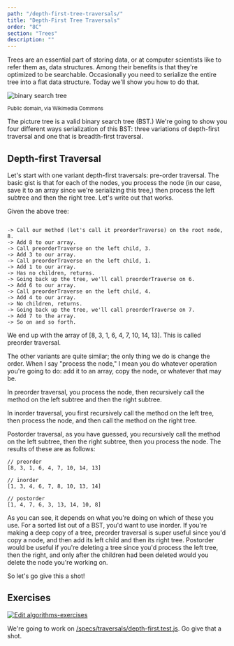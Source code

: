```yaml
---
path: "/depth-first-tree-traversals/"
title: "Depth-First Tree Traversals"
order: "8C"
section: "Trees"
description: ""
---
```


Trees are an essential part of storing data, or at computer scientists like to refer them as, data structures. Among their benefits is that they're optimized to be searchable. Occasionally you need to serialize the entire tree into a flat data structure. Today we'll show you how to do that.

![binary search tree](./images/bst.png)

<sup>Public domain, via Wikimedia Commons</sup>

The picture tree is a valid binary search tree (BST.) We're going to show you four different ways serialization of this BST: three variations of depth-first traversal and one that is breadth-first traversal.

## Depth-first Traversal

Let's start with one variant depth-first traversals: pre-order traversal. The basic gist is that for each of the nodes, you process the node (in our case, save it to an array since we're serializing this tree,) then process the left subtree and then the right tree. Let's write out that works.

Given the above tree:

```text

-> Call our method (let's call it preorderTraverse) on the root node, 8.
-> Add 8 to our array.
-> Call preorderTraverse on the left child, 3.
-> Add 3 to our array.
-> Call preorderTraverse on the left child, 1.
-> Add 1 to our array.
-> Has no children, returns.
-> Going back up the tree, we'll call preorderTraverse on 6.
-> Add 6 to our array.
-> Call preorderTraverse on the left child, 4.
-> Add 4 to our array.
-> No children, returns.
-> Going back up the tree, we'll call preorderTraverse on 7.
-> Add 7 to the array.
-> So on and so forth.

```

We end up with the array of [8, 3, 1, 6, 4, 7, 10, 14, 13]. This is called preorder traversal.

The other variants are quite similar; the only thing we do is change the order. When I say "process the node," I mean you do whatever operation you're going to do: add it to an array, copy the node, or whatever that may be.

In preorder traversal, you process the node, then recursively call the method on the left subtree and then the right subtree.

In inorder traversal, you first recursively call the method on the left tree, then process the node, and then call the method on the right tree.

Postorder traversal, as you have guessed, you recursively call the method on the left subtree, then the right subtree, then you process the node. The results of these are as follows:

```text
// preorder
[8, 3, 1, 6, 4, 7, 10, 14, 13]

// inorder
[1, 3, 4, 6, 7, 8, 10, 13, 14]

// postorder
[1, 4, 7, 6, 3, 13, 14, 10, 8]
```

As you can see, it depends on what you're doing on which of these you use. For a sorted list out of a BST, you'd want to use inorder. If you're making a deep copy of a tree, preorder traversal is super useful since you'd copy a node, and then add its left child and then its right tree. Postorder would be useful if you're deleting a tree since you'd process the left tree, then the right, and only after the children had been deleted would you delete the node you're working on.

So let's go give this a shot!

## Exercises

[![Edit algorithms-exercises](https://codesandbox.io/static/img/play-codesandbox.svg)][sb]

We're going to work on [/specs/traversals/depth-first.test.js][gh]. Go give that a shot.

[gh]: https://github.com/btholt/algorithms-exercises/blob/main/specs/traversals/depth-first.test.js
[sb]: https://codesandbox.io/s/github/btholt/algorithms-exercises/tree/main?file=/specs/traversals/depth-first.test.js
